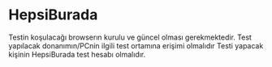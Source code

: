 # HepsiBurada
Testin koşulacağı browserın kurulu ve güncel olması gerekmektedir.
Test yapılacak donanımın/PCnin ilgili test ortamına erişimi olmalıdır
Testi yapacak kişinin HepsiBurada test hesabı olmalıdır.
